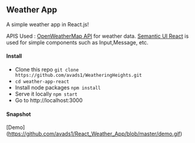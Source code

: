 ## Weather App

A simple weather app in React.js!

APIS Used : 
 [OpenWeatherMap API](https://openweathermap.org/) for weather data.
[Semantic UI React](https://react.semantic-ui.com/) is used for simple components such as  Input,Message, etc.

#### Install
- Clone this repo `git clone https://github.com/avads1/WeatheringHeights.git`
- `cd weather-app-react`
- Install node packages `npm install`
- Serve it locally `npm start`
- Go to http://localhost:3000

#### Snapshot
[Demo] (https://github.com/avads1/React_Weather_App/blob/master/demo.gif)
